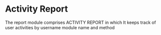 # Activity Report
The report module comprises ACTIVITY REPORT in which It keeps track of user activities by username module name and method 